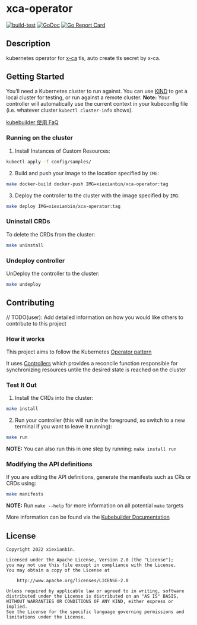 # xca-operator

[![build-test](https://github.com/kbcx/xca-operator/actions/workflows/workflow.yaml/badge.svg)](https://github.com/kbcx/xca-operator/actions/workflows/workflow.yaml)
[![GoDoc](https://godoc.org/github.com/kbcx/xca-operator?status.svg)](https://pkg.go.dev/github.com/kbcx/xca-operator)
[![Go Report Card](https://goreportcard.com/badge/github.com/kbcx/xca-operator)](https://goreportcard.com/report/github.com/kbcx/xca-operator)

## Description

kubernetes operator for [x-ca](https://github.com/x-ca) tls, auto create tls secret by x-ca.

## Getting Started
You’ll need a Kubernetes cluster to run against. You can use [KIND](https://sigs.k8s.io/kind) to get a local cluster for testing, or run against a remote cluster.
**Note:** Your controller will automatically use the current context in your kubeconfig file (i.e. whatever cluster `kubectl cluster-info` shows).

[kubebuilder 使用 FaQ](https://www.xiexianbin.cn/kubernetes/dev/kubebuilder-faq/)

### Running on the cluster
1. Install Instances of Custom Resources:

```sh
kubectl apply -f config/samples/
```

2. Build and push your image to the location specified by `IMG`:

```sh
make docker-build docker-push IMG=xiexianbin/xca-operator:tag
```

3. Deploy the controller to the cluster with the image specified by `IMG`:

```sh
make deploy IMG=xiexianbin/xca-operator:tag
```

### Uninstall CRDs
To delete the CRDs from the cluster:

```sh
make uninstall
```

### Undeploy controller
UnDeploy the controller to the cluster:

```sh
make undeploy
```

## Contributing
// TODO(user): Add detailed information on how you would like others to contribute to this project

### How it works
This project aims to follow the Kubernetes [Operator pattern](https://kubernetes.io/docs/concepts/extend-kubernetes/operator/)

It uses [Controllers](https://kubernetes.io/docs/concepts/architecture/controller/)
which provides a reconcile function responsible for synchronizing resources untile the desired state is reached on the cluster

### Test It Out
1. Install the CRDs into the cluster:

```sh
make install
```

2. Run your controller (this will run in the foreground, so switch to a new terminal if you want to leave it running):

```sh
make run
```

**NOTE:** You can also run this in one step by running: `make install run`

### Modifying the API definitions
If you are editing the API definitions, generate the manifests such as CRs or CRDs using:

```sh
make manifests
```

**NOTE:** Run `make --help` for more information on all potential `make` targets

More information can be found via the [Kubebuilder Documentation](https://book.kubebuilder.io/introduction.html)

## License

```
Copyright 2022 xiexianbin.

Licensed under the Apache License, Version 2.0 (the "License");
you may not use this file except in compliance with the License.
You may obtain a copy of the License at

    http://www.apache.org/licenses/LICENSE-2.0

Unless required by applicable law or agreed to in writing, software
distributed under the License is distributed on an "AS IS" BASIS,
WITHOUT WARRANTIES OR CONDITIONS OF ANY KIND, either express or implied.
See the License for the specific language governing permissions and
limitations under the License.
```
